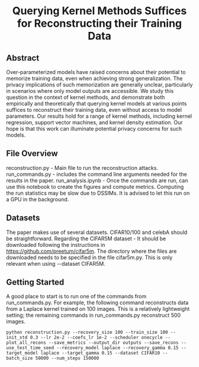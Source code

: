 <h1 align="center"> Querying Kernel Methods Suffices for Reconstructing their Training Data </h1>

## Abstract
Over-parameterized models have raised concerns about their potential to memorize training data, even when achieving strong generalization. The privacy implications of such memorization are generally unclear, particularly in scenarios where only model outputs are accessible. We study this question in the context of kernel methods, and demonstrate both empirically and theoretically that querying kernel models at various points suffices to reconstruct their training data, even without access to model parameters. Our results hold for a range of kernel methods, including kernel regression, support vector machines, and kernel density estimation. Our hope is that this work can illuminate potential privacy concerns for such models.

## File Overview
reconstruction.py - Main file to run the reconstruction attacks.
run_commands.py - includes the command line arguments needed for the results in the paper. 
run_analysis.ipynb - Once the commands are run, can use this notebook to create the figures and compute metrics. Computing the run statistics may be slow due to DSSIMs. It is advised to let this run on a GPU in the background. 

## Datasets
The paper makes use of several datasets. CIFAR10/100 and celebA should be straightforward. Regarding the CIFAR5M dataset - It should be downloaded following the instructions in https://github.com/preetum/cifar5m. The directory where the files are downloaded needs to be specified in the file cifar5m.py. This is only relevant when using --dataset CIFAR5M.

## Getting Started
A good place to start is to run one of the commands from run_commands.py. For example, the following command reconstructs data from a Laplace kernel trained on 100 images. This is a relatively lightweight setting; the remaining commands in run_commands.py reconstruct 500 images.

```
python reconstruction.py --recovery_size 100 --train_size 100 --init_std 0.3 --lr 2e-2 --coefs_lr 1e-2 --scheduler onecycle --plot_all_recons --save_metrics --output_dir outputs --save_recons --use_test_time_seed --recovery_model laplace --recovery_gamma 0.15 --target_model laplace --target_gamma 0.15 --dataset CIFAR10 --batch_size 50000 --num_steps 150000
```

